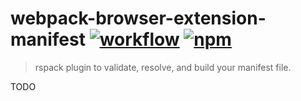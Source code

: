 [action-image]: https://github.com/cezaraugusto/webpack-browser-extension-manifest/workflows/CI/badge.svg
[action-url]: https://github.com/cezaraugusto/webpack-browser-extension-manifest/actions?query=workflow%3ACI
[npm-image]: https://img.shields.io/npm/v/webpack-browser-extension-manifest.svg
[npm-url]: https://npmjs.org/package/webpack-browser-extension-manifest

# webpack-browser-extension-manifest [![workflow][action-image]][action-url] [![npm][npm-image]][npm-url]

> rspack plugin to validate, resolve, and build your manifest file.

TODO
